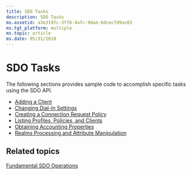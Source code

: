 ```yaml
---
title: SDO Tasks
description: SDO Tasks
ms.assetid: a3e3197c-3ff8-4afc-9dae-6dcec7d9ac65
ms.tgt_platform: multiple
ms.topic: article
ms.date: 05/31/2018
---
```


# SDO Tasks

The following sections provides sample code to accomplish specific tasks using the SDO API.

-   [Adding a Client](/windows/desktop/Nps/sdo-adding-a-client)
-   [Changing Dial-In Settings](/windows/desktop/Nps/sdo-changing-dial-in-settings)
-   [Creating a Connection Request Policy](/windows/desktop/Nps/sdo-creating-a-connection-request-policy)
-   [Listing Profiles, Policies, and Clients](/windows/desktop/Nps/sdo-listing-profiles-policies-and-clients)
-   [Obtaining Accounting Properties](/windows/desktop/Nps/sdo-obtaining-accounting-properties)
-   [Realms Processing and Attribute Manipulation](/windows/desktop/Nps/sdo-realms-processing-and-attribute-manipulation)

## Related topics

<dl> <dt>

[Fundamental SDO Operations](/windows/desktop/Nps/sdo-fundamental-sdo-operations)
</dt> </dl>

 

 